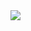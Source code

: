 <div justify-content:center>
<img src="https://github.com/user-attachments/assets/0751d91d-a82a-4dea-9e01-7289ab18b123" width:1000px>
</div>
